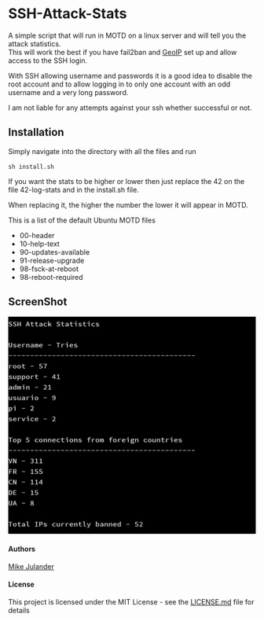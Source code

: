 # SSH-Attack-Stats #
A simple script that will run in MOTD on a linux server and will tell you the attack statistics.<br>
This will work the best if you have fail2ban and [GeoIP][geoipurl] set up and allow access to the SSH login.<br>

With SSH allowing username and passwords it is a good idea to disable the root account and to allow logging in to only one account with an odd username and a very long password.<br>

I am not liable for any attempts against your ssh whether successful or not.

## Installation ##

Simply navigate into the directory with all the files and run 
``` 
sh install.sh
```

If you want the stats to be higher or lower then just replace the 42 on the file 42-log-stats and in the install.sh file. <br>

When replacing it, the higher the number the lower it will appear in MOTD.<br>

This is a list of the default Ubuntu MOTD files<br>
* 00-header 
* 10-help-text
* 90-updates-available  
* 91-release-upgrade
* 98-fsck-at-reboot
* 98-reboot-required
## ScreenShot ##
![ScreenShot](screenshot.png?raw=true)

#### Authors ####
[Mike Julander][mikeurl]

#### License ####
This project is licensed under the MIT License - see the [LICENSE.md](LICENSE.md) file for details

[geoipurl]: https://www.axllent.org/docs/view/ssh-geoip/
[mikeurl]: https://mikej.tech

